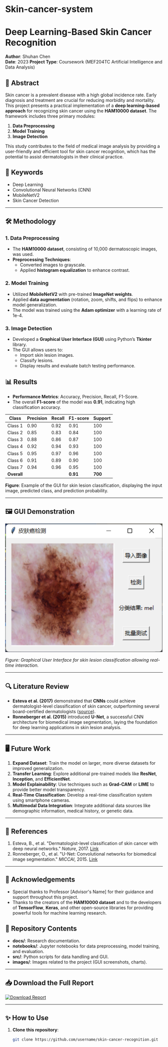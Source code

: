 # Skin-cancer-system
# Deep Learning-Based Skin Cancer Recognition

**Author**: Shuhan Chen  
**Date**: 2023 
**Project Type**: Coursework (MEF204TC Artificial Intelligence and Data Analysis)

## 📜 Abstract
Skin cancer is a prevalent disease with a high global incidence rate. Early diagnosis and treatment are crucial for reducing morbidity and mortality. This project presents a practical implementation of a **deep learning-based approach** for recognizing skin cancer using the **HAM10000 dataset**. The framework includes three primary modules:
1. **Data Preprocessing**
2. **Model Training**
3. **Image Detection**

This study contributes to the field of medical image analysis by providing a user-friendly and efficient tool for skin cancer recognition, which has the potential to assist dermatologists in their clinical practice.

## 🔑 Keywords
- Deep Learning
- Convolutional Neural Networks (CNN)
- MobileNetV2
- Skin Cancer Detection

---

## 🛠️ Methodology
### 1. Data Preprocessing
- The **HAM10000 dataset**, consisting of 10,000 dermatoscopic images, was used.
- **Preprocessing Techniques**:
  - Converted images to grayscale.
  - Applied **histogram equalization** to enhance contrast.

### 2. Model Training
- Utilized **MobileNetV2** with pre-trained **ImageNet weights**.
- Applied **data augmentation** (rotation, zoom, shifts, and flips) to enhance model generalization.
- The model was trained using the **Adam optimizer** with a learning rate of 1e-4.

### 3. Image Detection
- Developed a **Graphical User Interface (GUI)** using Python’s **Tkinter** library.
- The GUI allows users to:
  - Import skin lesion images.
  - Classify lesions.
  - Display results and evaluate batch testing performance.

## 📊 Results
- **Performance Metrics**: Accuracy, Precision, Recall, F1-Score.
- The overall **F1-score** of the model was **0.91**, indicating high classification accuracy.

| Class       | Precision | Recall | F1-score | Support |
|-------------|-----------|--------|----------|---------|
| Class 1     | 0.90      | 0.92   | 0.91     | 100     |
| Class 2     | 0.85      | 0.83   | 0.84     | 100     |
| Class 3     | 0.88      | 0.86   | 0.87     | 100     |
| Class 4     | 0.92      | 0.94   | 0.93     | 100     |
| Class 5     | 0.95      | 0.97   | 0.96     | 100     |
| Class 6     | 0.91      | 0.89   | 0.90     | 100     |
| Class 7     | 0.94      | 0.96   | 0.95     | 100     |
| **Overall** |           |        | **0.91** | **700** |

**Figure**: Example of the GUI for skin lesion classification, displaying the input image, predicted class, and prediction probability.

---

## 🖼️ GUI Demonstration
![GUI for Skin Lesion Classification](skin_cancer_gui.png)

*Figure: Graphical User Interface for skin lesion classification allowing real-time interaction.*

---

## 🔍 Literature Review
- **Esteva et al. (2017)** demonstrated that **CNNs** could achieve dermatologist-level classification of skin cancer, outperforming several board-certified dermatologists ([source](https://www.nature.com/articles/nature21056)).
- **Ronneberger et al. (2015)** introduced **U-Net**, a successful CNN architecture for biomedical image segmentation, laying the foundation for deep learning applications in skin lesion analysis.

---

## 🖥️ Future Work
1. **Expand Dataset**: Train the model on larger, more diverse datasets for improved generalization.
2. **Transfer Learning**: Explore additional pre-trained models like **ResNet**, **Inception**, and **EfficientNet**.
3. **Model Explainability**: Use techniques such as **Grad-CAM** or **LIME** to provide better model transparency.
4. **Real-Time Classification**: Develop a real-time classification system using smartphone cameras.
5. **Multimodal Data Integration**: Integrate additional data sources like demographic information, medical history, or genetic data.

---

## 📖 References
1. Esteva, B., et al. "Dermatologist-level classification of skin cancer with deep neural networks." *Nature*, 2017. [Link](https://www.nature.com/articles/nature21056)
2. Ronneberger, O., et al. "U-Net: Convolutional networks for biomedical image segmentation." *MICCAI*, 2015. [Link](https://link.springer.com/chapter/10.1007%2F978-3-319-24574-4_28)

---

## 🤝 Acknowledgements
- Special thanks to Professor [Advisor's Name] for their guidance and support throughout this project.
- Thanks to the creators of the **HAM10000 dataset** and to the developers of **TensorFlow**, **Keras**, and other open-source libraries for providing powerful tools for machine learning research.

## 📂 Repository Contents
- **docs/**: Research documentation.
- **notebooks/**: Jupyter notebooks for data preprocessing, model training, and evaluation.
- **src/**: Python scripts for data handling and GUI.
- **images/**: Images related to the project (GUI screenshots, charts).

---

## 📥 Download the Full Report
[![Download Report](https://img.shields.io/badge/Download-Final%20Report-blue)](skin_cancer_based_on_HAM10000_dataset.docx)

---

## ✨ How to Use
1. **Clone this repository**: 
   ```sh
   git clone https://github.com/username/skin-cancer-recognition.git
